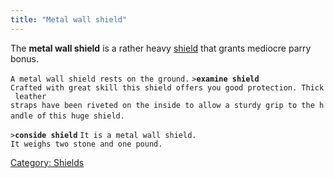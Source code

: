 ```yaml
---
title: "Metal wall shield"
---
```


The **metal wall shield** is a rather heavy [shield](shield "wikilink")
that grants mediocre parry bonus.

`A metal wall shield rests on the ground.`
`>`**`examine shield`**
`Crafted with great skill this shield offers you good protection. Thick leather`
`straps have been riveted on the inside to allow a sturdy grip to the handle of`
`this huge shield.`

`>`**`conside shield`**
`It is a metal wall shield.`
`It weighs two stone and one pound.`

[Category: Shields](Category:_Shields "wikilink")